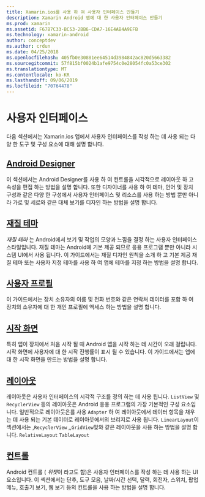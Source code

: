 ```yaml
---
title: Xamarin.ios를 사용 하 여 사용자 인터페이스 만들기
description: Xamarin Android 앱에 대 한 사용자 인터페이스 만들기
ms.prod: xamarin
ms.assetid: F67B7C33-BC53-2BB6-CDA7-16E4AB4A9EFB
ms.technology: xamarin-android
author: conceptdev
ms.author: crdun
ms.date: 04/25/2018
ms.openlocfilehash: 405fb0e30881ee64514d3984842ac820d5663382
ms.sourcegitcommit: 57f815bf0024b1afe9754c0e28054fc0a53ce302
ms.translationtype: MT
ms.contentlocale: ko-KR
ms.lasthandoff: 09/06/2019
ms.locfileid: "70764478"
---
```

# <a name="user-interface"></a>사용자 인터페이스

다음 섹션에서는 Xamarin.ios 앱에서 사용자 인터페이스를 작성 하는 데 사용 되는 다양 한 도구 및 구성 요소에 대해 설명 합니다.

## <a name="android-designerandroiduser-interfaceandroid-designerindexmd"></a>[Android Designer](~/android/user-interface/android-designer/index.md)

이 섹션에서는 Android Designer를 사용 하 여 컨트롤을 시각적으로 레이아웃 하 고 속성을 편집 하는 방법을 설명 합니다. 또한 디자이너를 사용 하 여 테마, 언어 및 장치 구성과 같은 다양 한 구성에서 사용자 인터페이스 및 리소스를 사용 하는 방법 뿐만 아니라 가로 및 세로와 같은 대체 보기를 디자인 하는 방법을 설명 합니다.

## <a name="material-themeandroiduser-interfacematerial-thememd"></a>[재질 테마](~/android/user-interface/material-theme.md)

*재질 테마* 는 Android에서 보기 및 작업의 모양과 느낌을 결정 하는 사용자 인터페이스 스타일입니다. 재질 테마는 Android에 기본 제공 되므로 응용 프로그램 뿐만 아니라 시스템 UI에서 사용 됩니다. 이 가이드에서는 재질 디자인 원칙을 소개 하 고 기본 제공 재질 테마 또는 사용자 지정 테마를 사용 하 여 앱에 테마를 지정 하는 방법을 설명 합니다.

## <a name="user-profileandroiduser-interfaceuser-profilemd"></a>[사용자 프로필](~/android/user-interface/user-profile.md)

이 가이드에서는 장치 소유자의 이름 및 전화 번호와 같은 연락처 데이터를 포함 하 여 장치의 소유자에 대 한 개인 프로필에 액세스 하는 방법을 설명 합니다.

## <a name="splash-screenandroiduser-interfacesplash-screenmd"></a>[시작 화면](~/android/user-interface/splash-screen.md)

특히 앱이 장치에서 처음 시작 될 때 Android 앱을 시작 하는 데 시간이 오래 걸립니다. 시작 화면에 사용자에 대 한 시작 진행률이 표시 될 수 있습니다. 이 가이드에서는 앱에 대 한 시작 화면을 만드는 방법을 설명 합니다.

## <a name="layoutsandroiduser-interfacelayoutsindexmd"></a>[레이아웃](~/android/user-interface/layouts/index.md)

레이아웃은 사용자 인터페이스의 시각적 구조를 정의 하는 데 사용 됩니다.
`ListView` 및`RecyclerView` 등의 레이아웃은 Android 응용 프로그램의 가장 기본적인 구성 요소입니다. 일반적으로 레이아웃은를 사용 `Adapter` 하 여 레이아웃에서 데이터 항목을 채우는 데 사용 되는 기본 데이터로 레이아웃에서의 브리지로 사용 됩니다. `LinearLayout`이 섹션에서는 ,`RecyclerView` ,,`GridView`및와 같은 레이아웃을 사용 하는 방법을 설명 합니다. `RelativeLayout` `TableLayout`

## <a name="controlsandroiduser-interfacecontrolsindexmd"></a>[컨트롤](~/android/user-interface/controls/index.md)

Android 컨트롤 ( *위젯*이 라고도 함)은 사용자 인터페이스를 작성 하는 데 사용 하는 UI 요소입니다. 이 섹션에서는 단추, 도구 모음, 날짜/시간 선택, 달력, 회전자, 스위치, 팝업 메뉴, 호출기 보기, 웹 보기 등의 컨트롤을 사용 하는 방법을 설명 합니다.
